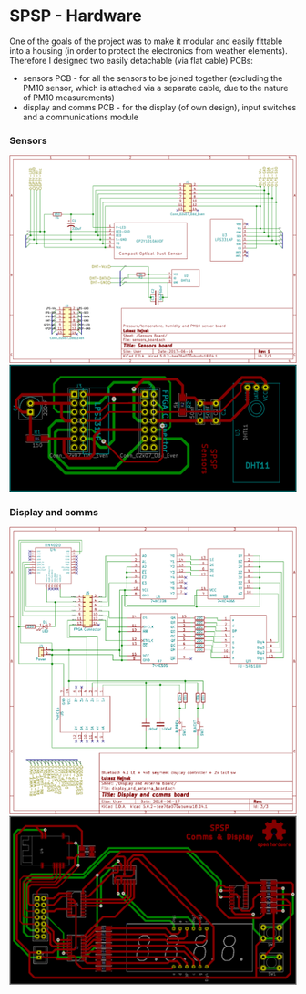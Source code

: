 # SPSP - Hardware

One of the goals of the project was to make it modular and easily fittable into a housing (in order to protect the electronics from weather elements).  
Therefore I designed two easily detachable (via flat cable) PCBs:
* sensors PCB - for all the sensors to be joined together (excluding the PM10 sensor, which is attached via a separate cable, due to the nature of PM10 measurements)
* display and comms PCB - for the display (of own design), input switches and a communications module

### Sensors

![electronic schema](../img/sch_sensors.png)  
![PCB schema](../img/pcb_sensors.png)  

### Display and comms

![electronic schema](../img/sch_display.png)  
![PCB schema](../img/pcb_display.png)
